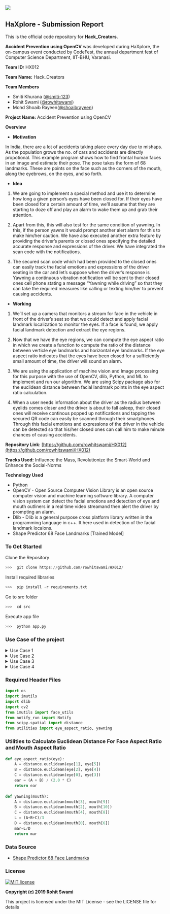 ![](https://forthebadge.com/images/badges/made-with-python.svg)
## HaXplore - Submission Report

This is the official code repository for **Hack_Creators**.

**Accident Prevention using OpenCV** was developed during HaXplore, the on-campus event conducted by CodeFest, the annual department fest of Computer Science Department, IIT-BHU, Varanasi. 

**Team ID:** HX012

**Team Name:** Hack_Creators

**Team Members**
- Smiti Khurana ([@smiti-123](https://github.com/smiti-123))
- Rohit Swami ([@rowhitswami](https://github.com/rowhitswami))
- Mohd Shoaib Rayeen([@shoaibrayeen](https://github.com/shoaibrayeen))

**Project Name:** Accident Prevention using OpenCV

**Overview**
- **Motivation**

In India, there are a lot of accidents taking place every day due to mishaps. As the population grows the no. of cars and accidents are directly propotional. This example program shows how to find frontal human faces in an image and estimate their pose. The pose takes the form of 68 landmarks. These are points on the face such as the corners of the mouth, along the eyebrows, on the eyes, and so forth.

- **Idea**

1. We are going to implement a special method and use it to determine how long a given person’s eyes have been closed for. If their eyes have been closed for a certain amount of time, we’ll assume that they are starting to doze off and play an alarm to wake them up and grab their attention.

2. Apart from this, this will also test for the same condition of yawning. In this, if the person yawns it would prompt another alert alarm for this to make him/her caution. We have also executed another extra feature by providing the driver’s parents or closed ones specifying the detailed accurate response and expressions of the driver. We have integrated the scan code with the notifications. 

3. The secured scan code which had been provided to the closed ones can easily track the facial emotions and expressions of the driver seating in the car and let’s suppose when the driver’s response is Yawning a continuous vibration notification will be sent to their closed ones cell phone stating a message “Yawning while driving” so that they can take the required measures like calling or texting him/her to prevent causing accidents.

- **Working**

1. We’ll set up a camera that monitors a stream for face in the vehicle in front of the driver’s seat so that we could detect and apply facial landmark localization to monitor the eyes. If a face is found, we apply facial landmark detection and extract the eye regions.

2. Now that we have the eye regions, we can compute the eye aspect ratio in which we create a function to compute the ratio of the distance between verticle eye landmarks and horizontal eye landmarks. If the eye aspect ratio indicates that the eyes have been closed for a sufficiently small amount of time, the driver will sound an alarm.

3. We are using the application of machine vision and Image processing for this purpose with the use of OpenCV, dlib, Python, and ML to implement and run our algorithm. We are using Scipy package also for the euclidean distance between facial landmark points in the eye aspect ratio calculation.

4. When a user needs information about the driver as the radius between eyelids comes closer and the driver is about to fall asleep, their closed ones will receive continous popped up notifications and tapping the secured QR code can easily be scanned through their smartphones. Through this facial emotions and expressions of the driver in the vehicle can be detected so that his/her closed ones can call him to make minute chances of causing accidents.


**Repository Link**: [https://github.com/rowhitswami/HX012](https://github.com/rowhitswami/HX012)

**Tracks Used:** Influence the Mass, Revolutionize the Smart-World and Enhance the Social-Norms

**Technology Used**
-  Python 
-  OpenCV - Open Source Computer Vision Library is an open source computer vision and machine learning software library. A computer vision system can detect the facial emotions and detection of eye and mouth outliners in a real time video streamand then alert the driver by prompting an alarm.
-  Dlib - Dlib is a general purpose cross platform library written in the programming language in c++. It here used in detection of the facial landmark locaions. 
-  Shape Predictor 68 Face Landmarks [Trained Model]

### To Get Started

Clone the Repository
``` python
>>>  git clone https://github.com/rowhitswami/HX012/
```
Install required libraries
``` python
>>>  pip install -r requirements.txt
```
  
Go to src folder
``` python
>>>  cd src
```
Execute app file
``` python
>>>  python app.py
```

### Use Case of the project
<details>
<summary>Use Case 1</summary>

```
	When It detects the face and eyes of the person, it does not notify to anyone.
```

##
<img src="/Image/use-case-1.png">
</details>	

<details>
<summary>Use Case 2</summary>

```	
	When It detects the person yawning while driving, it notifies to everyone who gets access for the same.
```

##
<img src="/Image/use-case-2.png">)
##
<img src="/Image/Notify-2.png" width="400" height="650">)
</details>

<details>
<summary>Use Case 3</summary>
	
	When It detects the person sleeping while driving, it notifies to everyone who gets access for the same.

##
<img src="/Image/use-case-3.png">)
##
<img src="/Image/Notify-1.png" width="400" height="650">)
</details>

<details>
<summary>Use Case 4</summary>
	
	When It detects the person both sleeping and yawning while driving, it notifies to everyone who gets access for the same.

##
<img src="/Image/use-case-4.png">)
##
<img src="/Image/Notify-2.png" width="400" height="650">)
</details>

### Required Header Files
```py
import os
import imutils
import dlib
import cv2
from imutils import face_utils
from notify_run import Notify
from scipy.spatial import distance
from utilities import eye_aspect_ratio, yawning
```

### Utilities to Calculate Euclidean Distance For Face Aspect Ratio and Mouth Aspect Ratio

```py
def eye_aspect_ratio(eye):
	A = distance.euclidean(eye[1], eye[5])
	B = distance.euclidean(eye[2], eye[4])
	C = distance.euclidean(eye[0], eye[3])
	ear = (A + B) / (2.0 * C)
	return ear

def yawning(mouth):
	A = distance.euclidean(mouth[3], mouth[9])
	B = distance.euclidean(mouth[2], mouth[10])
	C = distance.euclidean(mouth[4], mouth[8])
	L = (A+B+C)/3
	D = distance.euclidean(mouth[0], mouth[6])
	mar=L/D
	return mar
```

### Data Source
- [Shape Predictor 68 Face Landmarks](http://dlib.net/face_landmark_detection.py.html)

### License
[![MIT license](http://img.shields.io/badge/license-MIT-brightgreen.svg)](http://opensource.org/licenses/MIT)

**Copyright (c) 2019 Rohit Swami**

This project is licensed under the MIT License - see the LICENSE file for details

